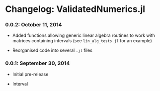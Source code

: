# Changelog: ValidatedNumerics.jl

### 0.0.2: October 11, 2014
- Added functions allowing generic linear algebra routines to work with matrices containing intervals (see `lin_alg_tests.jl` for an example)

- Reorganised code into several `.jl` files

### 0.0.1:  September 30, 2014
- Initial pre-release

- Interval
